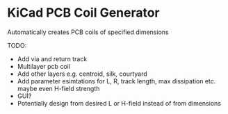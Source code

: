 # KiCad PCB Coil Generator

Automatically creates PCB coils of specified dimensions

TODO:
-   Add via and return track
-   Multilayer pcb coil
-   Add other layers e.g. centroid, silk, courtyard
-   Add parameter esimtations for L, R, track length, max dissipation etc. maybe even H-field strength
-   GUI?
-   Potentially design from desired L or H-field instead of from dimensions
